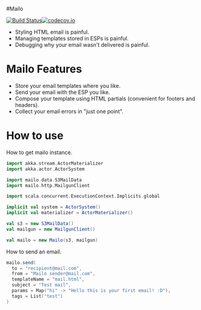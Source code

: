#Mailo

[![Build Status](https://travis-ci.org/buildo/mailo.svg?branch=master)](https://travis-ci.org/buildo/mailo)[![codecov.io](https://codecov.io/github/buildo/mailo/coverage.svg?branch=master)](https://codecov.io/github/buildo/mailo?branch=master)

- Styling HTML email is painful.
- Managing templates stored in ESPs is painful.
- Debugging why your email wasn't delivered is painful.

# Mailo Features
- Store your email templates where you like.
- Send your email with the ESP you like.
- Compose your template using HTML partials (convenient for footers and headers).
- Collect your email errors in "just one point".

# How to use
How to get mailo instance.
```scala
import akka.stream.ActorMaterializer
import akka.actor.ActorSystem

import mailo.data.S3MailData
import mailo.http.MailgunClient

import scala.concurrent.ExecutionContext.Implicits.global

implicit val system = ActorSystem()
implicit val materializer = ActorMaterializer()

val s3 = new S3MailData()
val mailgun = new MailgunClient()

val mailo = new Mailo(s3, mailgun)
```

How to send an email.
```scala
mailo.send(
  to = "recipient@mail.com",
  from = "Mailo sender@mail.com",
  templateName = "mail.html",
  subject = "Test mail",
  params = Map("hi" -> "Hello this is your first email! :D"),
  tags = List("test")
)
```
